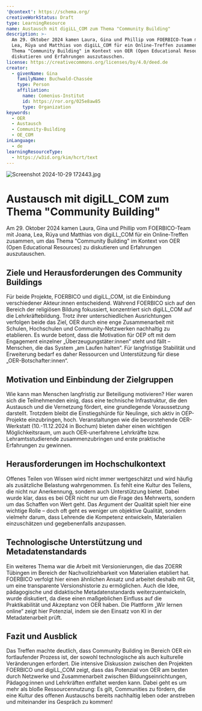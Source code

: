```yaml
---
'@context': https://schema.org/
creativeWorkStatus: Draft
type: LearningResource
name: Austausch mit digiLL_COM zum Thema "Community Building"
description: >-
  Am 29. Oktober 2024 kamen Laura, Gina und Phillip vom FOERBICO-Team mit Joana,
  Lea, Rüya und Matthias von digiLL_COM für ein Online-Treffen zusammen, um das
  Thema "Community Building" im Kontext von OER (Open Educational Resources) zu
  diskutieren und Erfahrungen auszutauschen. 
license: https://creativecommons.org/licenses/by/4.0/deed.de
creator:
  - givenName: Gina
    familyName: Buchwald-Chassée
    type: Person
    affiliation:
      name: Comenius-Institut
      id: https://ror.org/025e8aw85
      type: Organization
keywords:
  - OER
  - Austausch
  - Community-Building
  - OE_COM
inLanguage:
  - de
learningResourceType:
  - https://w3id.org/kim/hcrt/text
---
```


![Screenshot 2024-10-29 172443.jpg](/attachments/7fd2ed34-e646-414d-8985-d11af51ce240)

# Austausch mit digiLL_COM zum Thema "Community Building"

Am 29. Oktober 2024 kamen Laura, Gina und Phillip vom FOERBICO-Team mit Joana, Lea, Rüya und Matthias von digiLL_COM für ein Online-Treffen zusammen, um das Thema "Community Building" im Kontext von OER (Open Educational Resources) zu diskutieren und Erfahrungen auszutauschen. 

## Ziele und Herausforderungen des Community Buildings

Für beide Projekte, FOERBICO und digiLL_COM, ist die Einbindung verschiedener Akteur:innen entscheidend. Während FOERBICO sich auf den Bereich der religiösen Bildung fokussiert, konzentriert sich digiLL_COM auf die Lehrkräftebildung. Trotz ihrer unterschiedlichen Ausrichtungen verfolgen beide das Ziel, OER durch eine enge Zusammenarbeit mit Schulen, Hochschulen und Community-Netzwerken nachhaltig zu etablieren. Es wurde betont, dass die Motivation für OEP oft mit dem Engagement einzelner „Überzeugungstäter:innen“ steht und fällt – Menschen, die das System „am Laufen halten“. Für langfristige Stabilität und Erweiterung bedarf es daher Ressourcen und Unterstützung für diese „OER-Botschafter:innen“.

## Motivation und Einbindung der Zielgruppen

Wie kann man Menschen langfristig zur Beteiligung motivieren? Hier waren sich die Teilnehmenden einig, dass eine technische Infrastruktur, die den Austausch und die Vernetzung fördert, eine grundlegende Voraussetzung darstellt. Trotzdem bleibt die Einstiegshürde für Neulinge, sich aktiv in OEP-Projekte einzubringen, hoch. Veranstaltungen wie die bevorstehende OER-Werkstatt (10.-11.12.2024 in Bochum) bieten daher einen wichtigen Möglichkeitsraum, um auch OER-unerfahrene Lehrkräfte bzw. Lehramtsstudierende zusammenzubringen und erste praktische Erfahrungen zu gewinnen.

## Herausforderungen im Hochschulkontext

Offenes Teilen von Wissen wird nicht immer wertgeschätzt und wird häufig als zusätzliche Belastung wahrgenommen. Es fehlt eine Kultur des Teilens, die nicht nur Anerkennung, sondern auch Unterstützung bietet. Dabei wurde klar, dass es bei OER nicht nur um die Frage des Mehrwerts, sondern um das Schaffen von Wert geht. Das Argument der Qualität spielt hier eine wichtige Rolle – doch oft geht es weniger um objektive Qualität, sondern vielmehr darum, dass Lehrende die Kompetenz entwickeln, Materialien einzuschätzen und gegebenenfalls anzupassen.

## Technologische Unterstützung und Metadatenstandards

Ein weiteres Thema war die Arbeit mit Versionierungen, die das ZOERR Tübingen im Bereich der Nachvollziehbarkeit von Materialien etabliert hat. FOERBICO verfolgt hier einen ähnlichen Ansatz und arbeitet deshalb mit Git, um eine transparente Versionshistorie zu ermöglichen. Auch die Idee, pädagogische und didaktische Metadatenstandards weiterzuentwickeln, wurde diskutiert, da diese einen maßgeblichen Einfluss auf die Praktikabilität und Akzeptanz von OER haben. Die Plattform „Wir lernen online“ zeigt hier Potenzial, indem sie den Einsatz von KI in der Metadatenarbeit prüft.

## Fazit und Ausblick

Das Treffen machte deutlich, dass Community Building im Bereich OER ein fortlaufender Prozess ist, der sowohl technologische als auch kulturelle Veränderungen erfordert. Die intensive Diskussion zwischen den Projekten FOERBICO und digiLL_COM zeigt, dass das Potenzial von OER am besten durch Netzwerke und Zusammenarbeit zwischen Bildungseinrichtungen, Pädagog:innen und Lehrkräften entfaltet werden kann. Dabei geht es um mehr als bloße Ressourcennutzung: Es gilt, Communities zu fördern, die eine Kultur des offenen Austauschs bereits nachhaltig leben oder anstreben und miteinander ins Gespräch zu kommen!
